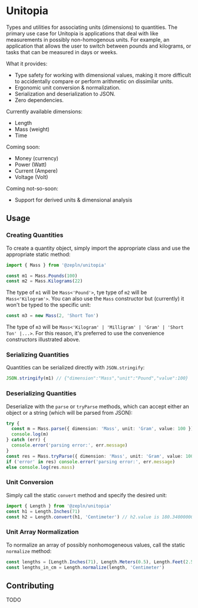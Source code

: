 # Unitopia


Types and utilities for associating units (dimensions) to quantities. The primary use case for Unitopia is
applications that deal with like measurements in possibly non-homogenous units. For example, an application
that allows the user to switch between pounds and kilograms, or tasks that can be measured in days or weeks.

What it provides:

- Type safety for working with dimensional values, making it more difficult to accidentally compare or perform arithmetic on dissimilar units.
- Ergonomic unit conversion & normalization.
- Serialization and deserialization to JSON.
- Zero dependencies.

Currently available dimensions:

- Length
- Mass (weight)
- Time

Coming soon:

- Money (currency)
- Power (Watt)
- Current (Ampere)
- Voltage (Volt)

Coming not-so-soon:

- Support for derived units & dimensional analysis

## Usage

### Creating Quantities

To create a quantity object, simply import the appropriate class and use the appropriate static method:

```ts
import { Mass } from '@zepln/unitopia'

const m1 = Mass.Pounds(100)
const m2 = Mass.Kilograms(22)
```

The type of `m1` will be `Mass<'Pound'>`, tye type of `m2` will be `Mass<'Kilogram'>`. You can also use the `Mass` constructor but (currently) it won't be typed to the specific unit:

```ts
const m3 = new Mass(2, 'Short Ton')
```

The type of `m3` will be `Mass<'Kilogram' | 'Milligram' | 'Gram' | 'Short Ton' |...>`. For this reason, it's preferred to use the convenience constructors illustrated above.

### Serializing Quantities

Quantities can be serialized directly with `JSON.stringify`:

```ts
JSON.stringify(m1) // {"dimension":"Mass","unit":"Pound","value":100}
```

### Deserializing Quantities

Deserialize with the `parse` or `tryParse` methods, which can accept either an object or a string (which will be parsed from JSON):

```ts
try {
  const m = Mass.parse({ dimension: 'Mass', unit: 'Gram', value: 100 })
  console.log(m)
} catch (err) {
  console.error('parsing error:', err.message)
}
const res = Mass.tryParse({ dimension: 'Mass', unit: 'Gram', value: 100 })
if ('error' in res) console.error('parsing error:', err.message)
else console.log(res.mass)
```

### Unit Conversion

Simply call the static `convert` method and specify the desired unit:

```ts
import { Length } from '@zepln/unitopia'
const h1 = Length.Inches(71)
const h2 = Length.convert(h1, 'Centimeter') // h2.value is 180.34000000072135
```

### Unit Array Normalization

To normalize an array of possibly nonhomogeneous values, call the static `normalize` method:

```ts
const lengths = [Length.Inches(71), Length.Meters(0.5), Length.Feet(2.5)]
const lengths_in_cm = Length.normalize(length, 'Centimeter')
```

## Contributing

TODO
